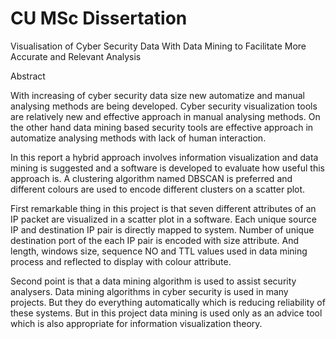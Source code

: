 CU MSc Dissertation
============
Visualisation of Cyber Security Data With Data Mining to Facilitate More Accurate and Relevant Analysis

Abstract

With increasing of cyber security data size new automatize and manual analysing methods are
being developed. Cyber security visualization tools are relatively new and effective approach in
manual analysing methods. On the other hand data mining based security tools are effective
approach in automatize analysing methods with lack of human interaction.

In this report a hybrid approach involves information visualization and data mining is suggested
and a software is developed to evaluate how useful this approach is. A clustering algorithm
named DBSCAN is preferred and different colours are used to encode different clusters on a
scatter plot.

First remarkable thing in this project is that seven different attributes of an IP packet are
visualized in a scatter plot in a software. Each unique source IP and destination IP pair is
directly mapped to system. Number of unique destination port of the each IP pair is encoded
with size attribute. And length, windows size, sequence NO and TTL values used in data mining
process and reflected to display with colour attribute.

Second point is that a data mining algorithm is used to assist security analysers. Data mining
algorithms in cyber security is used in many projects. But they do everything automatically
which is reducing reliability of these systems. But in this project data mining is used only as an
advice tool which is also appropriate for information visualization theory.
